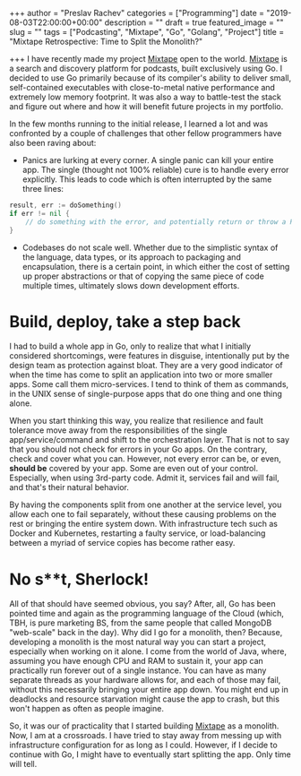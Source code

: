 +++
author = "Preslav Rachev"
categories = ["Programming"]
date = "2019-08-03T22:00:00+00:00"
description = ""
draft = true
featured_image = ""
slug = ""
tags = ["Podcasting", "Mixtape", "Go", "Golang", "Project"]
title = "Mixtape Retrospective: Time to Split the Monolith?"

+++
I have recently made my project [Mixtape](https://mixtape.preslav.me/) open to the world. [Mixtape](https://mixtape.preslav.me/) is a search and discovery platform for podcasts, built exclusively using Go. I decided to use Go primarily because of its compiler's ability to deliver small, self-contained executables with close-to-metal native performance and extremely low memory footprint. It was also a way to battle-test the stack and figure out where and how it will benefit future projects in my portfolio.

In the few months running to the initial release, I learned a lot and was confronted by a couple of challenges that other fellow programmers have also been raving about:

- Panics are lurking at every corner. A single panic can kill your entire app. The single (thought not 100% reliable) cure is to handle every error explicitly. This leads to code which is often interrupted by the same three lines:

```go
result, err := doSomething()
if err != nil {
    // do something with the error, and potentially return or throw a Panic
}
```

- Codebases do not scale well. Whether due to the simplistic syntax of the language, data types, or its approach to packaging and encapsulation, there is a certain point, in which either the cost of setting up proper abstractions or that of copying the same piece of code multiple times, ultimately slows down development efforts.

# Build, deploy, take a step back 
I had to build a whole app in Go, only to realize that what I initially considered shortcomings, were features in disguise, intentionally put by the design team as protection against bloat. They are a very good indicator of when the time has come to split an application into two or more smaller apps. Some call them micro-services. I tend to think of them as commands, in the UNIX sense of single-purpose apps that do one thing and one thing alone.

When you start thinking this way, you realize that resilience and fault tolerance move away from the responsibilities of the single app/service/command and shift to the orchestration layer. That is not to say that you should not check for errors in your Go apps. On the contrary, check and cover what you can. However, not every error can be, or even, **should be** covered by your app. Some are even out of your control. Especially, when using 3rd-party code. Admit it, services fail and will fail, and that's their natural behavior. 

By having the components split from one another at the service level, you allow each one to fail separately, without these causing problems on the rest or bringing the entire system down. With infrastructure tech such as Docker and Kubernetes, restarting a faulty service, or load-balancing between a myriad of service copies has become rather easy.

# No s**t, Sherlock!
All of that should have seemed obvious, you say? After, all, Go has been pointed time and again as the programming language of the Cloud (which, TBH, is pure marketing BS, from the same people that called MongoDB "web-scale" back in the day). Why did I go for a monolith, then? Because, developing a monolith is the most natural way you can start a project, especially when working on it alone. I come from the world of Java, where, assuming you have enough CPU and RAM to sustain it, your app can practically run forever out of a single instance. You can have as many separate threads as your hardware allows for, and each of those may fail, without this necessarily bringing your entire app down. You might end up in deadlocks and resource starvation might cause the app to crash, but this won't happen as often as people imagine.

So, it was our of practicality that I started building [Mixtape](https://mixtape.preslav.me/) as a monolith. Now, I am at a crossroads. I have tried to stay away from messing up with infrastructure configuration for as long as I could. However, if I decide to continue with Go, I might have to eventually start splitting the app. Only time will tell.